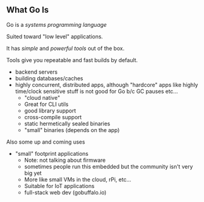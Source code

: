 ## What Go Is

Go is a _systems programming language_

Suited toward "low level" applications.

It has _simple_ and _powerful tools_ out of the box.

<aside class="notes">

Tools give you repeatable and fast builds by default.

- backend servers
- building databases/caches
- highly concurrent, distributed apps, although "hardcore" apps like highly time/clock sensitive stuff is not good for Go b/c GC pauses etc...
  - "cloud native"
  - Great for CLI utils
  - good library support
  - cross-compile support
  - static hermetically sealed binaries
  - "small" binaries (depends on the app)

Also some up and coming uses

- "small" footprint applications
    - Note: not talking about firmware
    - sometimes people run this embedded but the community isn't very big yet
    - More like small VMs in the cloud, rPi, etc...
    - Suitable for IoT applications
    - full-stack web dev (gobuffalo.io)

</aside>
